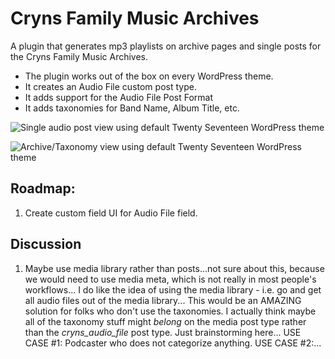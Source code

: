 # Cryns Family Music Archives
A plugin that generates mp3 playlists on archive pages and single posts for the Cryns Family Music Archives.

* The plugin works out of the box on every WordPress theme.
* It creates an Audio File custom post type.
* It adds support for the Audio File Post Format
* It adds taxonomies for Band Name, Album Title, etc.

![Single audio post view using default Twenty Seventeen WordPress theme](http://music.cryns.com/wp-content/uploads/2017/08/single.png)

![Archive/Taxonomy view using default Twenty Seventeen WordPress theme](http://music.cryns.com/wp-content/uploads/2017/08/archive-playlist.png)


## Roadmap:
1.  Create custom field UI for Audio File field.

## Discussion
1.  Maybe use media library rather than posts...not sure about this, because we would need to use media meta, which is not really in most people's workflows...  I do like the idea of using the media library - i.e. go and get all audio files out of the media library...  This would be an AMAZING solution for folks who don't use the taxonomies.  I actually think maybe all of the taxonomy stuff might *belong* on the media post type rather than the *cryns_audio_file* post type.  Just brainstorming here...  USE CASE #1: Podcaster who does not categorize anything.  USE CASE #2:...
